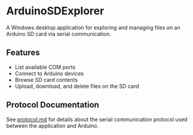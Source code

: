 # ArduinoSDExplorer

A Windows desktop application for exploring and managing files on an Arduino SD card via serial communication.

## Features

- List available COM ports
- Connect to Arduino devices
- Browse SD card contents
- Upload, download, and delete files on the SD card

## Protocol Documentation

See [protocol.md](protocol.md) for details about the serial communication protocol used between the application and Arduino.
